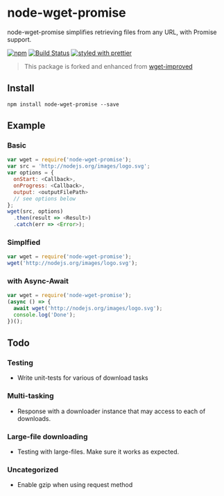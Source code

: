# node-wget-promise

node-wget-promise simplifies retrieving files from any URL, with Promise support.

[![npm](https://img.shields.io/npm/v/node-wget-promise.svg)](https://www.npmjs.com/package/node-wget-promise)
[![Build Status](https://travis-ci.org/ajhsu/node-wget-promise.svg?branch=master)](https://travis-ci.org/ajhsu/node-wget-promise)
[![styled with prettier](https://img.shields.io/badge/styled_with-prettier-ff69b4.svg)](https://github.com/prettier/prettier)

> This package is forked and enhanced from [wget-improved](https://github.com/bearjaws/node-wget)

## Install

```
npm install node-wget-promise --save
```

## Example

### Basic

```js
var wget = require('node-wget-promise');
var src = 'http://nodejs.org/images/logo.svg';
var options = {
  onStart: <Callback>,
  onProgress: <Callback>,
  output: <outputFilePath>
  // see options below
};
wget(src, options)
  .then(result => <Result>)
  .catch(err => <Error>);
```

### Simplfied

```js
var wget = require('node-wget-promise');
wget('http://nodejs.org/images/logo.svg');
```

### with Async-Await

```js
var wget = require('node-wget-promise');
(async () => {
  await wget('http://nodejs.org/images/logo.svg');
  console.log('Done');
})();
```

## Todo

### Testing
* Write unit-tests for various of download tasks

### Multi-tasking
* Response with a downloader instance that may access to each of downloads.

### Large-file downloading
* Testing with large-files. Make sure it works as expected.

### Uncategorized
* Enable gzip when using request method